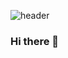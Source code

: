 ![header](https://capsule-render.vercel.app/api?type=slice&color=gradient&text=%20GeungMin_Seung%20%20&height=200&fontSize=100)

### Hi there 👋

<!--
**seung9526/seung9526** is a ✨ _special_ ✨ repository because its `README.md` (this file) appears on your GitHub profile.

Here are some ideas to get you started:

- 🔭 I’m currently working on ...
- 🌱 I’m currently learning ...
- 👯 I’m looking to collaborate on ...
- 🤔 I’m looking for help with ...
- 💬 Ask me about ...
- 📫 How to reach me: ...
- 😄 Pronouns: ...
- ⚡ Fun fact: ...
-->
